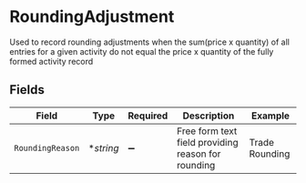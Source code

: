 # RoundingAdjustment

Used to record rounding adjustments when the sum(price x quantity) of all entries for a given activity do not equal the price x quantity of the fully formed activity record


## Fields

| Field                                              | Type                                               | Required                                           | Description                                        | Example                                            |
| -------------------------------------------------- | -------------------------------------------------- | -------------------------------------------------- | -------------------------------------------------- | -------------------------------------------------- |
| `RoundingReason`                                   | **string*                                          | :heavy_minus_sign:                                 | Free form text field providing reason for rounding | Trade Rounding                                     |